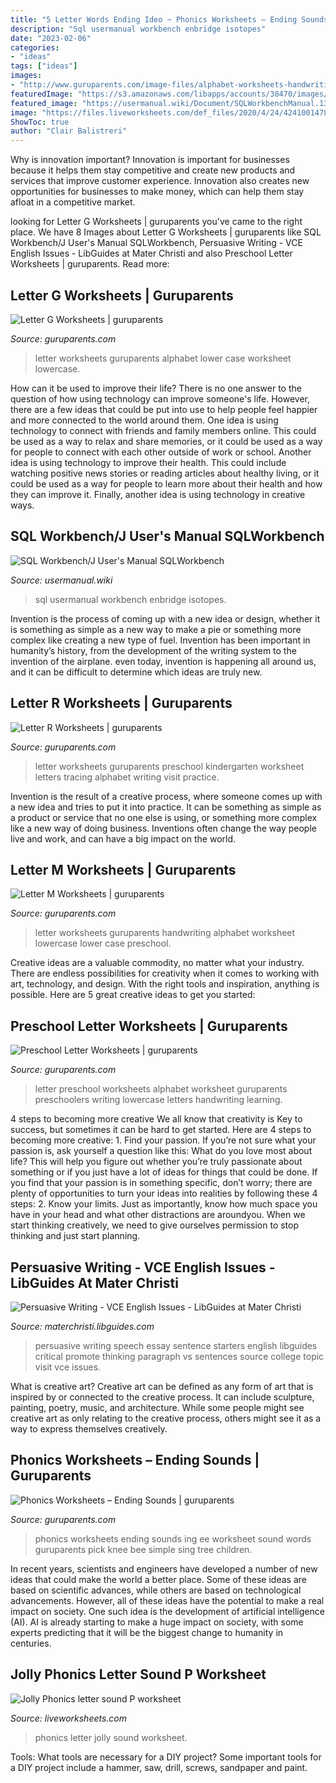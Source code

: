 ```yaml
---
title: "5 Letter Words Ending Ideo ~ Phonics Worksheets – Ending Sounds"
description: "Sql usermanual workbench enbridge isotopes"
date: "2023-02-06"
categories:
- "ideas"
tags: ["ideas"]
images:
- "http://www.guruparents.com/image-files/alphabet-worksheets-handwriting-lower-case-letter-g.png"
featuredImage: "https://s3.amazonaws.com/libapps/accounts/38470/images/Persuasive_Writing_sentence_starters.jpg"
featured_image: "https://usermanual.wiki/Document/SQLWorkbenchManual.1388874451-User-Guide-Page-1.png"
image: "https://files.liveworksheets.com/def_files/2020/4/24/4241001478321/4241001478321005.jpg"
ShowToc: true
author: "Clair Balistreri"
---
```



Why is innovation important?
Innovation is important for businesses because it helps them stay competitive and create new products and services that improve customer experience. Innovation also creates new opportunities for businesses to make money, which can help them stay afloat in a competitive market.

	

		
looking for Letter G Worksheets | guruparents you've came to the right place. We have 8 Images about Letter G Worksheets | guruparents like SQL Workbench/J User&#039;s Manual SQLWorkbench, Persuasive Writing - VCE English Issues - LibGuides at Mater Christi and also Preschool Letter Worksheets | guruparents. Read more:
		
    
## Letter G Worksheets | Guruparents

<img loading=lazy src="http://www.guruparents.com/image-files/alphabet-worksheets-handwriting-lower-case-letter-g.png" onerror="this.onerror=null;this.src='https://tse3.mm.bing.net/th?id=OIP.sLWuKF8IQhc6YQF7c9QPYgHaJ4&amp;pid=15.1';" alt="Letter G Worksheets | guruparents">

_Source: guruparents.com_

>letter worksheets guruparents alphabet lower case worksheet lowercase. 

	

How can it be used to improve their life?
There is no one answer to the question of how using technology can improve someone's life. However, there are a few ideas that could be put into use to help people feel happier and more connected to the world around them. One idea is using technology to connect with friends and family members online. This could be used as a way to relax and share memories, or it could be used as a way for people to connect with each other outside of work or school. Another idea is using technology to improve their health. This could include watching positive news stories or reading articles about healthy living, or it could be used as a way for people to learn more about their health and how they can improve it. Finally, another idea is using technology in creative ways.

    
## SQL Workbench/J User&#039;s Manual SQLWorkbench

<img loading=lazy src="https://usermanual.wiki/Document/SQLWorkbenchManual.1388874451-User-Guide-Page-1.png" onerror="this.onerror=null;this.src='https://tse4.mm.bing.net/th?id=OIP.iokH55LeR3lHk2r-t7iIBwHaLW&amp;pid=15.1';" alt="SQL Workbench/J User&#039;s Manual SQLWorkbench">

_Source: usermanual.wiki_

>sql usermanual workbench enbridge isotopes. 

	

Invention is the process of coming up with a new idea or design, whether it is something as simple as a new way to make a pie or something more complex like creating a new type of fuel. Invention has been important in humanity’s history, from the development of the writing system to the invention of the airplane. even today, invention is happening all around us, and it can be difficult to determine which ideas are truly new.

    
## Letter R Worksheets | Guruparents

<img loading=lazy src="http://www.guruparents.com/image-files/preschool-letter-worksheet-r.png" onerror="this.onerror=null;this.src='https://tse4.mm.bing.net/th?id=OIP.QbPiAFXpryXp6POaUKv90QHaKe&amp;pid=15.1';" alt="Letter R Worksheets | guruparents">

_Source: guruparents.com_

>letter worksheets guruparents preschool kindergarten worksheet letters tracing alphabet writing visit practice. 

	

Invention is the result of a creative process, where someone comes up with a new idea and tries to put it into practice. It can be something as simple as a product or service that no one else is using, or something more complex like a new way of doing business. Inventions often change the way people live and work, and can have a big impact on the world.

    
## Letter M Worksheets | Guruparents

<img loading=lazy src="http://www.guruparents.com/image-files/alphabet-worksheets-handwriting-lower-case-letter-m.png" onerror="this.onerror=null;this.src='https://tse3.mm.bing.net/th?id=OIP.gytXUUJnJs4-IJHtdVjD-wHaJ4&amp;pid=15.1';" alt="Letter M Worksheets | guruparents">

_Source: guruparents.com_

>letter worksheets guruparents handwriting alphabet worksheet lowercase lower case preschool. 

	

Creative ideas are a valuable commodity, no matter what your industry. There are endless possibilities for creativity when it comes to working with art, technology, and design. With the right tools and inspiration, anything is possible. Here are 5 great creative ideas to get you started: 

    
## Preschool Letter Worksheets | Guruparents

<img loading=lazy src="http://www.guruparents.com/image-files/preschool-letter-worksheet-b.png" onerror="this.onerror=null;this.src='https://tse1.mm.bing.net/th?id=OIP.mCDXPMVD3ZH27L9bsa1TdQHaKc&amp;pid=15.1';" alt="Preschool Letter Worksheets | guruparents">

_Source: guruparents.com_

>letter preschool worksheets alphabet worksheet guruparents preschoolers writing lowercase letters handwriting learning. 

	

4 steps to becoming more creative
We all know that creativity is Key to success, but sometimes it can be hard to get started. Here are 4 steps to becoming more creative: 1. Find your passion. If you’re not sure what your passion is, ask yourself a question like this: What do you love most about life? This will help you figure out whether you’re truly passionate about something or if you just have a lot of ideas for things that could be done. If you find that your passion is in something specific, don’t worry; there are plenty of opportunities to turn your ideas into realities by following these 4 steps: 
2. Know your limits. Just as importantly, know how much space you have in your head and what other distractions are aroundyou. When we start thinking creatively, we need to give ourselves permission to stop thinking and just start planning.

    
## Persuasive Writing - VCE English Issues - LibGuides At Mater Christi

<img loading=lazy src="https://s3.amazonaws.com/libapps/accounts/38470/images/Persuasive_Writing_sentence_starters.jpg" onerror="this.onerror=null;this.src='https://tse1.mm.bing.net/th?id=OIP.FxBlAtPT3BrEifv7yYT6UAHaFj&amp;pid=15.1';" alt="Persuasive Writing - VCE English Issues - LibGuides at Mater Christi">

_Source: materchristi.libguides.com_

>persuasive writing speech essay sentence starters english libguides critical promote thinking paragraph vs sentences source college topic visit vce issues. 

	

What is creative art?
Creative art can be defined as any form of art that is inspired by or connected to the creative process. It can include sculpture, painting, poetry, music, and architecture. While some people might see creative art as only relating to the creative process, others might see it as a way to express themselves creatively.

    
## Phonics Worksheets – Ending Sounds | Guruparents

<img loading=lazy src="http://www.guruparents.com/image-files/phonics-ending-sounds-ee-worksheet-2.png" onerror="this.onerror=null;this.src='https://tse4.mm.bing.net/th?id=OIP.P0NpYOpA-8xkG1x4FaOwKgHaKs&amp;pid=15.1';" alt="Phonics Worksheets – Ending Sounds | guruparents">

_Source: guruparents.com_

>phonics worksheets ending sounds ing ee worksheet sound words guruparents pick knee bee simple sing tree children. 

	

In recent years, scientists and engineers have developed a number of new ideas that could make the world a better place. Some of these ideas are based on scientific advances, while others are based on technological advancements. However, all of these ideas have the potential to make a real impact on society. One such idea is the development of artificial intelligence (AI). AI is already starting to make a huge impact on society, with some experts predicting that it will be the biggest change to humanity in centuries.

    
## Jolly Phonics Letter Sound P Worksheet

<img loading=lazy src="https://files.liveworksheets.com/def_files/2020/4/24/4241001478321/4241001478321005.jpg" onerror="this.onerror=null;this.src='https://tse4.mm.bing.net/th?id=OIP.Kb_cOGX7nXMVXb5dtNRZ2AHaKd&amp;pid=15.1';" alt="Jolly Phonics letter sound P worksheet">

_Source: liveworksheets.com_

>phonics letter jolly sound worksheet. 

	

Tools: What tools are necessary for a DIY project?
Some important tools for a DIY project include a hammer, saw, drill, screws, sandpaper and paint.

